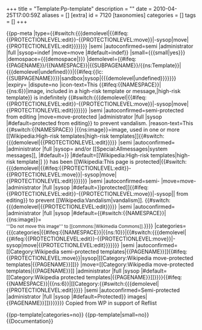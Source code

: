 +++
title = "Template:Pp-template"
description = ""
date = 2010-04-25T17:00:59Z
aliases = []
[extra]
id = 7120
[taxonomies]
categories = []
tags = []
+++

<includeonly>{{pp-meta
|type={{#switch:{{{demolevel|{{#ifeq:{{PROTECTIONLEVEL:edit}}-{{PROTECTIONLEVEL:move}}|-sysop|move|{{PROTECTIONLEVEL:edit}}}}}}}
   |semi
   |autoconfirmed=semi
   |administrator
   |full
   |sysop=indef
   |move=move
   |#default=indef<!--fallback value-->}}
|small={{{small|yes}}}
|demospace={{{demospace|}}}
|demolevel={{#ifeq:{{PAGENAME}}/{{NAMESPACE}}|{{SUBPAGENAME}}/{{ns:Template}}|{{{demolevel|undefined}}}|{{#ifeq:{{lc:{{SUBPAGENAME}}}}|sandbox|sysop|{{{demolevel|undefined}}}}}}}
|expiry=<!--not applicable-->
|dispute=no
|icon-text=This {{#ifeq:{{NAMESPACE}}|{{ns:6}}|image, included in a high-risk template or message,|high-risk template}} is indefinitely {{#switch:{{{demolevel|{{#ifeq:{{PROTECTIONLEVEL:edit}}-{{PROTECTIONLEVEL:move}}|-sysop|move|{{PROTECTIONLEVEL:edit}}}}}}}
   |semi
   |autoconfirmed=semi-protected from editing
   |move=move-protected
   |administrator
   |full
   |sysop
   |#default=<!--fallback value-->protected from editing}} to prevent vandalism.
|reason-text=This {{#switch:{{NAMESPACE}}
  |{{ns:image}}=image, used in one or more [[Wikipedia:High-risk templates|high-risk templates]]{{#switch:{{{demolevel|{{PROTECTIONLEVEL:edit}}}}}
   |semi
   |autoconfirmed=
   |administrator
   |full
   |sysop=<nowiki> </nowiki>and/or [[Special:Allmessages|system messages]],
   |#default=<!--fallback value-->}}
  |#default=[[Wikipedia:High-risk templates|high-risk template]]
}} has been [[Wikipedia:This page is protected|{{#switch:{{{demolevel|{{#ifeq:{{PROTECTIONLEVEL:edit}}-{{PROTECTIONLEVEL:move}}|-sysop|move|{{PROTECTIONLEVEL:edit}}}}}}}
   |semi
   |autoconfirmed=semi-
   |move=move-
   |administrator
   |full
   |sysop<!--uses default-->
   |#default=<!--fallback value-->}}protected]]{{#ifeq:{{PROTECTIONLEVEL:edit}}-{{PROTECTIONLEVEL:move}}|-sysop||<nowiki> </nowiki>from editing}} to prevent [[Wikipedia:Vandalism|vandalism]]. {{#switch:{{{demolevel|{{PROTECTIONLEVEL:edit}}}}}
   |semi
   |autoconfirmed=
   |administrator
   |full
   |sysop<!--uses default-->
   |#default={{#switch:{{NAMESPACE}}|{{ns:image}}=<br /><small>'''Do not move this image''' to [[commons:|Wikimedia Commons]].</small>}}}}
|categories={{{categories|{{#ifeq:{{NAMESPACE}}|{{ns:10}}|{{#switch:{{{demolevel|{{#ifeq:{{PROTECTIONLEVEL:edit}}-{{PROTECTIONLEVEL:move}}|-sysop|move|{{PROTECTIONLEVEL:edit}}}}}}}
   |semi
   |autoconfirmed=[[Category:Wikipedia semi-protected templates|{{PAGENAME}}]]{{#ifeq:{{PROTECTIONLEVEL:move}}|sysop|[[Category:Wikipedia move-protected templates|{{PAGENAME}}]]}}
   |move=[[Category:Wikipedia move-protected templates|{{PAGENAME}}]]
   |administrator
   |full
   |sysop<!--uses default-->
   |#default=[[Category:Wikipedia protected templates|{{PAGENAME}}]]<!--fallback value-->}}}}{{#ifeq:{{NAMESPACE}}|{{ns:6}}|[[Category:{{#switch:{{{demolevel|{{PROTECTIONLEVEL:edit}}}}}
   |semi
   |autoconfirmed=Semi-protected
   |administrator
   |full
   |sysop<!--uses default-->
   |#default=Protected<!--fallback value-->}} images|{{PAGENAME}}]]}}}}}}}</includeonly><noinclude>
Copied from WP in support of Reflist

{{pp-template|categories=no}}  <!-- Show the small version -->
{{pp-template|small=no}}      <!-- Show the large version -->
{{Documentation}}
<!-- Add categories and interwikis to the /doc subpage, not here! -->
</noinclude>
